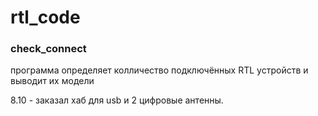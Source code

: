 # rtl_code
### check_connect 
программа определяет колличество подключённых RTL устройств и выводит их модели


8.10 - заказал хаб для usb и 2 цифровые антенны. 
